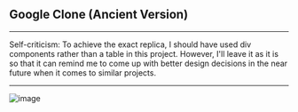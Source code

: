 ## Google Clone (Ancient Version)

<hr>

Self-criticism: To achieve the exact replica, I should have used div components rather than a table in this project. However, I'll leave it as it is so that it can remind me to come up with better design decisions in the near future when it comes to similar projects.

<hr>

![image](https://user-images.githubusercontent.com/90147636/184924208-93714533-7db4-44db-8b89-1e11d52b82de.png)
